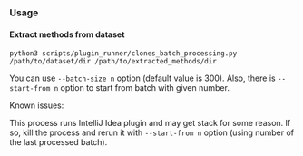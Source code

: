 ### Usage

#### Extract methods from dataset

``` 
python3 scripts/plugin_runner/clones_batch_processing.py /path/to/dataset/dir /path/to/extracted_methods/dir 
```

You can use ```--batch-size n``` option (default value is 300).
Also, there is ```--start-from n``` option to start from batch with given number.

Known issues:

This process runs IntelliJ Idea plugin and may get stack for some reason.
If so, kill the process and rerun it with ```--start-from n``` option (using number of the last processed batch).
